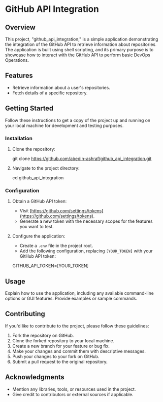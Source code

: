 # GitHub API Integration

## Overview

This project, "github_api_integration," is a simple application demonstrating the integration of the GitHub API to retrieve information about repositories. The application is built using shell scripting, and its primary purpose is to showcase how to interact with the GitHub API to perform basic DevOps Operations.

## Features

- Retrieve information about a user's repositories.
- Fetch details of a specific repository.

## Getting Started

Follow these instructions to get a copy of the project up and running on your local machine for development and testing purposes.

### Installation

1. Clone the repository:

    git clone https://github.com/abedin-ashraf/github_api_integration.git

2. Navigate to the project directory:

    cd github_api_integration


### Configuration

1. Obtain a GitHub API token:
   - Visit [https://github.com/settings/tokens](https://github.com/settings/tokens).
   - Generate a new token with the necessary scopes for the features you want to test.

2. Configure the application:
   - Create a `.env` file in the project root.
   - Add the following configuration, replacing `[YOUR_TOKEN]` with your GitHub API token:

    GITHUB_API_TOKEN=[YOUR_TOKEN]
   
## Usage

Explain how to use the application, including any available command-line options or GUI features. Provide examples or sample commands.

## Contributing

If you'd like to contribute to the project, please follow these guidelines:

1. Fork the repository on GitHub.
2. Clone the forked repository to your local machine.
3. Create a new branch for your feature or bug fix.
4. Make your changes and commit them with descriptive messages.
5. Push your changes to your fork on GitHub.
6. Submit a pull request to the original repository.

## Acknowledgments

- Mention any libraries, tools, or resources used in the project.
- Give credit to contributors or external sources if applicable.
